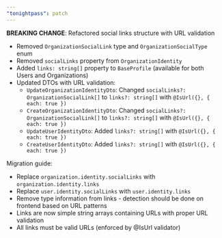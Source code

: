 ```yaml
---
"tonightpass": patch
---
```


**BREAKING CHANGE**: Refactored social links structure with URL validation

- Removed `OrganizationSocialLink` type and `OrganizationSocialType` enum
- Removed `socialLinks` property from `OrganizationIdentity` 
- Added `links: string[]` property to `BaseProfile` (available for both Users and Organizations)
- Updated DTOs with URL validation:
  - `UpdateOrganizationIdentityDto`: Changed `socialLinks?: OrganizationSocialLink[]` to `links?: string[]` with `@IsUrl({}, { each: true })`
  - `CreateOrganizationIdentityDto`: Changed `socialLinks?: OrganizationSocialLink[]` to `links?: string[]` with `@IsUrl({}, { each: true })`
  - `UpdateUserIdentityDto`: Added `links?: string[]` with `@IsUrl({}, { each: true })`
  - `CreateUserIdentityDto`: Added `links?: string[]` with `@IsUrl({}, { each: true })`

Migration guide:
- Replace `organization.identity.socialLinks` with `organization.identity.links`
- Replace `user.identity.socialLinks` with `user.identity.links` 
- Remove type information from links - detection should be done on frontend based on URL patterns
- Links are now simple string arrays containing URLs with proper URL validation
- All links must be valid URLs (enforced by @IsUrl validator)